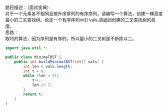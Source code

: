 

题目描述：（面试金典）<br />对于一个元素各不相同且按升序排列的有序序列，请编写一个算法，创建一棵高度最小的二叉查找树。给定一个有序序列int[] vals,请返回创建的二叉查找树的高度。<br />思路：<br />取巧的算法，因为序列是有序的，所以最小的二叉树是不断除以二。
```java
import java.util.*;

public class MinimalBST {
    public int buildMinimalBST(int[] vals) {
        int len = vals.length;
        int t = 0;
        while (len > 0){
            t++;
            len /= 2;
        }
        return t;
    }
}
```

<a name="63db5605"></a>


